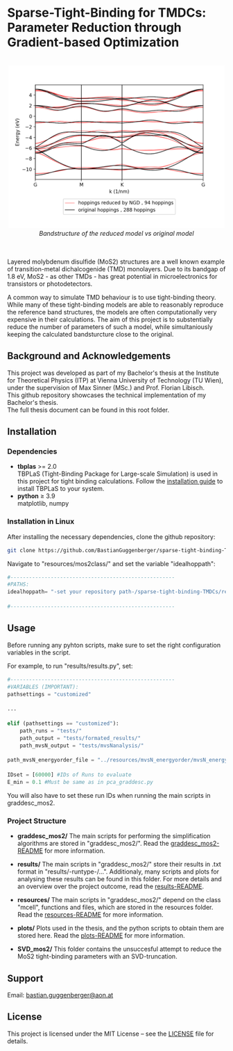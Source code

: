 # Sparse-Tight-Binding for TMDCs: Parameter Reduction through Gradient-based Optimization
<div align="center">
  <br>
  <img src="results/importantresults/graddesc_bands_run1007.png" alt="Header" width="500" />
  <br>
  <em>Bandstructure of the reduced model vs original model</em>
  <br>
  <br>
  <br>
</div>

Layered molybdenum disulfide (MoS2) structures are a well known example of transition-metal dichalcogenide (TMD) monolayers. Due to its bandgap of 1.8 eV, MoS2 - as other TMDs - has great potential in microelectronics for transistors or photodetectors.   


A common way to simulate TMD behaviour is to use tight-binding theory. While many of these tight-binding models are able to reasonably reproduce the reference band structures, the models are often computationally very expensive in their calculations. The aim of this project is to substentially reduce the number of parameters of such a model, while simultaniously keeping the calculated bandsturcture close to the original.  

## Background and Acknowledgements
This project was developed as part of my Bachelor's thesis at the Institute for Theoretical Physics (ITP) at Vienna University of Technology (TU Wien), under the supervision of Max Sinner (MSc.) and Prof. Florian Libisch.  
This github repository showcases the technical implementation of my Bachelor's thesis.  
The full thesis document can be found in this root folder.

## Installation
### Dependencies

- **tbplas** >= 2.0  
TBPLaS (Tight-Binding Package for Large-scale Simulation) is used in this project for tight binding calculations. Follow the [installation guide](https://www.tbplas.net/install.html) to install TBPLaS to your system.
- **python** ≥ 3.9  
matplotlib, numpy

### Installation in Linux
After installing the necessary dependencies, clone the github repository: 

```bash
git clone https://github.com/BastianGuggenberger/sparse-tight-binding-TMDCs
```
Navigate to "resources/mos2class/" and set the variable "idealhoppath":  

```python
#-----------------------------------------------------
#PATHS:
idealhoppath= "-set your repository path-/sparse-tight-binding-TMDCs/resources/idealhoplist/idealhoplist.txt"

#-----------------------------------------------------
```

## Usage
Before running any pyhton scripts, make sure to set the right configuration variables in the script.  

For example, to run "results/results.py", set:  
```python
#-----------------------------------------------------
#VARIABLES (IMPORTANT):
pathsettings = "customized"

...

elif (pathsettings == "customized"):
    path_runs = "tests/"
    path_output = "tests/formated_results/"
    path_mvsN_output = "tests/mvsNanalysis/"

path_mvsN_energyorder_file = "../resources/mvsN_energyorder/mvsN_energyorder.txt"

IDset = [60000] #IDs of Runs to evaluate
E_min = 0.1 #Must be same as in pca_graddesc.py

```  

You will also have to set these run IDs when running the main scripts in graddesc_mos2.  


### Project Structure

- **graddesc_mos2/**
The main scripts for performing the simplification algorithms are stored in "graddesc_mos2/". Read the [graddesc_mos2-README](graddesc_mos2/README.md) for more information.  

- **results/**
The main scripts in "graddesc_mos2/" store their results in .txt format in "results/-runtype-/...". Additionaly, many scripts and plots for analysing these results can be found in this folder. For more details and an overview over the project outcome, read the [results-README](results/README.md).  

- **resources/**
The main scripts in "graddesc_mos2/" depend on the class "mcell", functions and files, which are stored in the resources folder. Read the [resources-README](resources/README.md) for more information.  

- **plots/**
Plots used in the thesis, and the python scripts to obtain them are stored here. Read the [plots-README](plots/README.md) for more information.  

- **SVD_mos2/**
This folder contains the unsuccesful attempt to reduce the MoS2 tight-binding parameters with an SVD-truncation.

## Support
Email: bastian.guggenberger@aon.at

## License
This project is licensed under the MIT License – see the [LICENSE](LICENSE.txt) file for details.